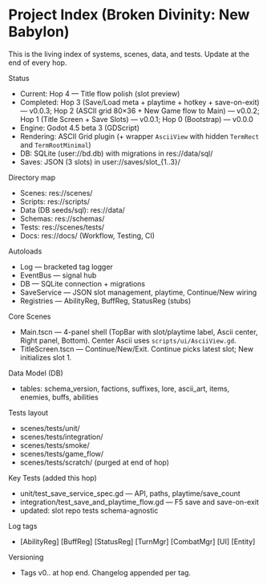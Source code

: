 # Project Index (Broken Divinity: New Babylon)

This is the living index of systems, scenes, data, and tests. Update at the end of every hop.

Status
- Current: Hop 4 — Title flow polish (slot preview)
- Completed: Hop 3 (Save/Load meta + playtime + hotkey + save-on-exit) — v0.0.3; Hop 2 (ASCII grid 80×36 + New Game flow to Main) — v0.0.2; Hop 1 (Title Screen + Save Slots) — v0.0.1; Hop 0 (Bootstrap) — v0.0.0
- Engine: Godot 4.5 beta 3 (GDScript)
- Rendering: ASCII Grid plugin (+ wrapper `AsciiView` with hidden `TermRect` and `TermRootMinimal`)
- DB: SQLite (user://bd.db) with migrations in res://data/sql/
- Saves: JSON (3 slots) in user://saves/slot_{1..3}/

Directory map
- Scenes: res://scenes/
- Scripts: res://scripts/
- Data (DB seeds/sql): res://data/
- Schemas: res://schemas/
- Tests: res://scenes/tests/
- Docs: res://docs/ (Workflow, Testing, CI)

Autoloads
- Log — bracketed tag logger
- EventBus — signal hub
- DB — SQLite connection + migrations
- SaveService — JSON slot management, playtime, Continue/New wiring
- Registries — AbilityReg, BuffReg, StatusReg (stubs)

Core Scenes
- Main.tscn — 4-panel shell (TopBar with slot/playtime label, Ascii center, Right panel, Bottom). Center Ascii uses `scripts/ui/AsciiView.gd`.
- TitleScreen.tscn — Continue/New/Exit. Continue picks latest slot; New initializes slot 1.

Data Model (DB)
- tables: schema_version, factions, suffixes, lore, ascii_art, items, enemies, buffs, abilities

Tests layout
- scenes/tests/unit/
- scenes/tests/integration/
- scenes/tests/smoke/
- scenes/tests/game_flow/
- scenes/tests/scratch/ (purged at end of hop)

Key Tests (added this hop)
- unit/test_save_service_spec.gd — API, paths, playtime/save_count
- integration/test_save_and_playtime_flow.gd — F5 save and save-on-exit
- updated: slot repo tests schema-agnostic

Log tags
- [AbilityReg] [BuffReg] [StatusReg] [TurnMgr] [CombatMgr] [UI] [Entity]

Versioning
- Tags v0.<phase>.<hop> at hop end. Changelog appended per tag.
